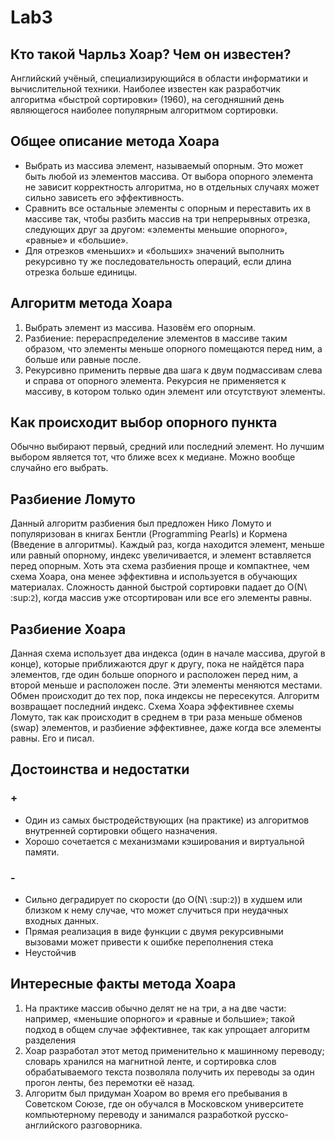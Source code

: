 # Lab3

## Кто такой Чарльз Хоар? Чем он известен?

Английский учёный, специализирующийся в области информатики и вычислительной техники. Наиболее известен как разработчик алгоритма «быстрой сортировки» (1960), на сегодняшний день являющегося наиболее популярным алгоритмом сортировки.

## Общее описание метода Хоара

- Выбрать из массива элемент, называемый опорным. Это может быть любой из элементов массива. От выбора опорного элемента не зависит корректность алгоритма, но в отдельных случаях может сильно зависеть его эффективность.
- Сравнить все остальные элементы с опорным и переставить их в массиве так, чтобы разбить массив на три непрерывных отрезка, следующих друг за другом: «элементы меньшие опорного», «равные» и «большие».
- Для отрезков «меньших» и «больших» значений выполнить рекурсивно ту же последовательность операций, если длина отрезка больше единицы.

## Алгоритм метода Хоара

1. Выбрать элемент из массива. Назовём его опорным.
2. Разбиение: перераспределение элементов в массиве таким
   образом, что элементы меньше опорного помещаются перед ним,
   а больше или равные после.
3. Рекурсивно применить первые два шага к двум подмассивам слева
   и справа от опорного элемента. Рекурсия не применяется
   к массиву, в котором только один элемент или отсутствуют элементы.

## Как происходит выбор опорного пункта

Обычно выбирают первый, средний или последний элемент.
Но лучшим выбором является тот, что ближе всех к медиане.
Можно вообще случайно его выбрать.

## Разбиение Ломуто

Данный алгоритм разбиения был предложен Нико Ломуто
и популяризован в книгах Бентли (Programming Pearls) и Кормена
(Введение в алгоритмы).
Каждый раз, когда находится элемент, меньше или равный опорному,
индекс увеличивается, и элемент вставляется перед опорным.
Хоть эта схема разбиения проще и компактнее, чем схема Хоара, она менее
эффективна и используется в обучающих материалах.
Сложность данной быстрой сортировки падает до O(N\ :sup:`2`),
когда массив уже отсортирован или все его элементы равны.

## Разбиение Хоара

Данная схема использует два индекса (один в начале массива, другой в конце),
которые приближаются друг к другу, пока не найдётся пара элементов,
где один больше опорного и расположен перед ним, а второй меньше и
расположен после. Эти элементы меняются местами. Обмен происходит до тех
пор, пока индексы не пересекутся. Алгоритм возвращает последний индекс.
Схема Хоара эффективнее схемы Ломуто, так как происходит в среднем в
три раза меньше обменов (swap) элементов, и разбиение эффективнее,
даже когда все элементы равны. Его и писал.

## Достоинства и недостатки

### +

- Один из самых быстродействующих (на практике) из алгоритмов
  внутренней сортировки общего назначения.
- Хорошо сочетается с механизмами кэширования и виртуальной памяти.

### -

- Сильно деградирует по скорости (до O(N\ :sup:`2`)) в худшем или
  близком к нему случае, что может случиться при неудачных входных данных.
- Прямая реализация в виде функции с двумя рекурсивными вызовами
  может привести к ошибке переполнения стека
- Неустойчив

## Интересные факты метода Хоара

1. На практике массив обычно делят не на три, а на две части:
   например, «меньшие опорного» и «равные и большие»; такой подход в
   общем случае эффективнее, так как упрощает алгоритм разделения
2. Хоар разработал этот метод применительно к машинному переводу;
   словарь хранился на магнитной ленте, и сортировка слов обрабатываемого
   текста позволяла получить их переводы за один прогон ленты, без
   перемотки её назад.
3. Алгоритм был придуман Хоаром во время его пребывания в Советском Союзе,
   где он обучался в Московском университете компьютерному переводу и
   занимался разработкой русско-английского разговорника.
